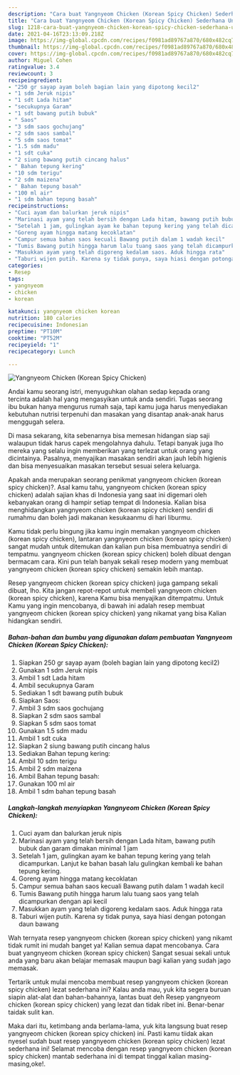 ```yaml
---
description: "Cara buat Yangnyeom Chicken (Korean Spicy Chicken) Sederhana Untuk Jualan"
title: "Cara buat Yangnyeom Chicken (Korean Spicy Chicken) Sederhana Untuk Jualan"
slug: 1218-cara-buat-yangnyeom-chicken-korean-spicy-chicken-sederhana-untuk-jualan
date: 2021-04-16T23:13:09.218Z
image: https://img-global.cpcdn.com/recipes/f0981ad89767a870/680x482cq70/yangnyeom-chicken-korean-spicy-chicken-foto-resep-utama.jpg
thumbnail: https://img-global.cpcdn.com/recipes/f0981ad89767a870/680x482cq70/yangnyeom-chicken-korean-spicy-chicken-foto-resep-utama.jpg
cover: https://img-global.cpcdn.com/recipes/f0981ad89767a870/680x482cq70/yangnyeom-chicken-korean-spicy-chicken-foto-resep-utama.jpg
author: Miguel Cohen
ratingvalue: 3.4
reviewcount: 3
recipeingredient:
- "250 gr sayap ayam boleh bagian lain yang dipotong kecil2"
- "1 sdm Jeruk nipis"
- "1 sdt Lada hitam"
- "secukupnya Garam"
- "1 sdt bawang putih bubuk"
- " Saos"
- "3 sdm saos gochujang"
- "2 sdm saos sambal"
- "5 sdm saos tomat"
- "1.5 sdm madu"
- "1 sdt cuka"
- "2 siung bawang putih cincang halus"
- " Bahan tepung kering"
- "10 sdm terigu"
- "2 sdm maizena"
- " Bahan tepung basah"
- "100 ml air"
- "1 sdm bahan tepung basah"
recipeinstructions:
- "Cuci ayam dan balurkan jeruk nipis"
- "Marinasi ayam yang telah bersih dengan Lada hitam, bawang putih bubuk dan garam dimakan minimal 1 jam"
- "Setelah 1 jam, gulingkan ayam ke bahan tepung kering yang telah dicampurkan. Lanjut ke bahan basah lalu gulingkan kembali ke bahan tepung kering."
- "Goreng ayam hingga matang kecoklatan"
- "Campur semua bahan saos kecuali Bawang putih dalam 1 wadah kecil"
- "Tumis Bawang putih hingga harum lalu tuang saos yang telah dicampurkan dengan api kecil"
- "Masukkan ayam yang telah digoreng kedalam saos. Aduk hingga rata"
- "Taburi wijen putih. Karena sy tidak punya, saya hiasi dengan potongan daun bawang"
categories:
- Resep
tags:
- yangnyeom
- chicken
- korean

katakunci: yangnyeom chicken korean 
nutrition: 180 calories
recipecuisine: Indonesian
preptime: "PT10M"
cooktime: "PT52M"
recipeyield: "1"
recipecategory: Lunch

---
```



![Yangnyeom Chicken (Korean Spicy Chicken)](https://img-global.cpcdn.com/recipes/f0981ad89767a870/680x482cq70/yangnyeom-chicken-korean-spicy-chicken-foto-resep-utama.jpg)

Andai kamu seorang istri, menyuguhkan olahan sedap kepada orang tercinta adalah hal yang mengasyikan untuk anda sendiri. Tugas seorang ibu bukan hanya mengurus rumah saja, tapi kamu juga harus menyediakan kebutuhan nutrisi terpenuhi dan masakan yang disantap anak-anak harus menggugah selera.

Di masa  sekarang, kita sebenarnya bisa memesan hidangan siap saji walaupun tidak harus capek mengolahnya dahulu. Tetapi banyak juga lho mereka yang selalu ingin memberikan yang terlezat untuk orang yang dicintainya. Pasalnya, menyajikan masakan sendiri akan jauh lebih higienis dan bisa menyesuaikan masakan tersebut sesuai selera keluarga. 



Apakah anda merupakan seorang penikmat yangnyeom chicken (korean spicy chicken)?. Asal kamu tahu, yangnyeom chicken (korean spicy chicken) adalah sajian khas di Indonesia yang saat ini digemari oleh kebanyakan orang di hampir setiap tempat di Indonesia. Kalian bisa menghidangkan yangnyeom chicken (korean spicy chicken) sendiri di rumahmu dan boleh jadi makanan kesukaanmu di hari liburmu.

Kamu tidak perlu bingung jika kamu ingin memakan yangnyeom chicken (korean spicy chicken), lantaran yangnyeom chicken (korean spicy chicken) sangat mudah untuk ditemukan dan kalian pun bisa membuatnya sendiri di tempatmu. yangnyeom chicken (korean spicy chicken) boleh dibuat dengan bermacam cara. Kini pun telah banyak sekali resep modern yang membuat yangnyeom chicken (korean spicy chicken) semakin lebih mantap.

Resep yangnyeom chicken (korean spicy chicken) juga gampang sekali dibuat, lho. Kita jangan repot-repot untuk membeli yangnyeom chicken (korean spicy chicken), karena Kamu bisa menyajikan ditempatmu. Untuk Kamu yang ingin mencobanya, di bawah ini adalah resep membuat yangnyeom chicken (korean spicy chicken) yang nikamat yang bisa Kalian hidangkan sendiri.

<!--inarticleads1-->

##### Bahan-bahan dan bumbu yang digunakan dalam pembuatan Yangnyeom Chicken (Korean Spicy Chicken):

1. Siapkan 250 gr sayap ayam (boleh bagian lain yang dipotong kecil2)
1. Gunakan 1 sdm Jeruk nipis
1. Ambil 1 sdt Lada hitam
1. Ambil secukupnya Garam
1. Sediakan 1 sdt bawang putih bubuk
1. Siapkan  Saos:
1. Ambil 3 sdm saos gochujang
1. Siapkan 2 sdm saos sambal
1. Siapkan 5 sdm saos tomat
1. Gunakan 1.5 sdm madu
1. Ambil 1 sdt cuka
1. Siapkan 2 siung bawang putih cincang halus
1. Sediakan  Bahan tepung kering:
1. Ambil 10 sdm terigu
1. Ambil 2 sdm maizena
1. Ambil  Bahan tepung basah:
1. Gunakan 100 ml air
1. Ambil 1 sdm bahan tepung basah




<!--inarticleads2-->

##### Langkah-langkah menyiapkan Yangnyeom Chicken (Korean Spicy Chicken):

1. Cuci ayam dan balurkan jeruk nipis
1. Marinasi ayam yang telah bersih dengan Lada hitam, bawang putih bubuk dan garam dimakan minimal 1 jam
1. Setelah 1 jam, gulingkan ayam ke bahan tepung kering yang telah dicampurkan. Lanjut ke bahan basah lalu gulingkan kembali ke bahan tepung kering.
1. Goreng ayam hingga matang kecoklatan
1. Campur semua bahan saos kecuali Bawang putih dalam 1 wadah kecil
1. Tumis Bawang putih hingga harum lalu tuang saos yang telah dicampurkan dengan api kecil
1. Masukkan ayam yang telah digoreng kedalam saos. Aduk hingga rata
1. Taburi wijen putih. Karena sy tidak punya, saya hiasi dengan potongan daun bawang




Wah ternyata resep yangnyeom chicken (korean spicy chicken) yang nikamt tidak rumit ini mudah banget ya! Kalian semua dapat mencobanya. Cara buat yangnyeom chicken (korean spicy chicken) Sangat sesuai sekali untuk anda yang baru akan belajar memasak maupun bagi kalian yang sudah jago memasak.

Tertarik untuk mulai mencoba membuat resep yangnyeom chicken (korean spicy chicken) lezat sederhana ini? Kalau anda mau, yuk kita segera buruan siapin alat-alat dan bahan-bahannya, lantas buat deh Resep yangnyeom chicken (korean spicy chicken) yang lezat dan tidak ribet ini. Benar-benar taidak sulit kan. 

Maka dari itu, ketimbang anda berlama-lama, yuk kita langsung buat resep yangnyeom chicken (korean spicy chicken) ini. Pasti kamu tiidak akan nyesel sudah buat resep yangnyeom chicken (korean spicy chicken) lezat sederhana ini! Selamat mencoba dengan resep yangnyeom chicken (korean spicy chicken) mantab sederhana ini di tempat tinggal kalian masing-masing,oke!.

